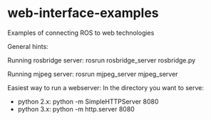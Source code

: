 # web-interface-examples
Examples of connecting ROS to web technologies

General hints:

Running rosbridge server: rosrun rosbridge_server rosbridge.py
	
Running mjpeg server: rosrun mjpeg_server mjpeg_server

Easiest way to run a webserver:
In the directory you want to serve:
* python 2.x: python -m SimpleHTTPServer 8080
* python 3.x: python -m http.server 8080
